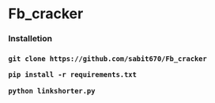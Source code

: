 # Fb_cracker
<h3>Installetion<h3>

  
```
git clone https://github.com/sabit670/Fb_cracker
```


```
pip install -r requirements.txt
```


```
python linkshorter.py
```
